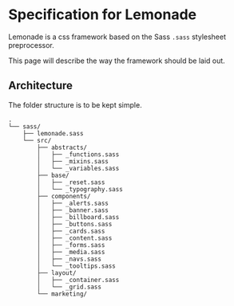 # Specification for Lemonade

Lemonade is a css framework based on the Sass `.sass` stylesheet preprocessor.

This page will describe the way the framework should be laid out. 

## Architecture

The folder structure is to be kept simple.

```
.
└── sass/
    ├── lemonade.sass
    └── src/
        ├── abstracts/
        │   ├── _functions.sass
        │   ├── _mixins.sass
        │   └── _variables.sass
        ├── base/
        │   ├── _reset.sass
        │   └── _typography.sass
        ├── components/
        │   ├── _alerts.sass
        │   ├── _banner.sass
        │   ├── _billboard.sass
        │   ├── _buttons.sass
        │   ├── _cards.sass
        │   ├── _content.sass
        │   ├── _forms.sass
        │   ├── _media.sass
        │   ├── _navs.sass
        │   └── _tooltips.sass
        ├── layout/
        │   ├── _container.sass
        │   └── _grid.sass
        └── marketing/
```